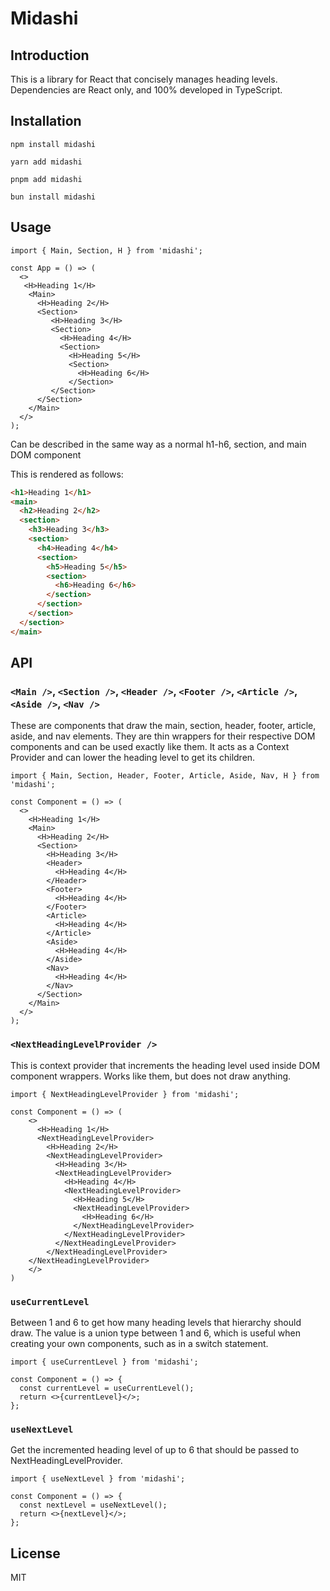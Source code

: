 # Midashi

## Introduction

This is a library for React that concisely manages heading levels.
Dependencies are React only, and 100% developed in TypeScript.

## Installation

```bash:npm
npm install midashi
```

```bash:yarn
yarn add midashi
```

```bash:pnpm
pnpm add midashi
```

```bash:bun
bun install midashi
```

## Usage

```tsx:App.tsx
import { Main, Section, H } from 'midashi';

const App = () => (
  <>
   <H>Heading 1</H>
    <Main>
      <H>Heading 2</H>
      <Section>
         <H>Heading 3</H>
         <Section>
           <H>Heading 4</H>
           <Section>
             <H>Heading 5</H>
             <Section>
               <H>Heading 6</H>
             </Section>
         </Section>
      </Section>
    </Main>
  </>
);
```

Can be described in the same way as a normal h1-h6, section, and main DOM component

This is rendered as follows:

```html
<h1>Heading 1</h1>
<main>
  <h2>Heading 2</h2>
  <section>
    <h3>Heading 3</h3>
    <section>
      <h4>Heading 4</h4>
      <section>
        <h5>Heading 5</h5>
        <section>
          <h6>Heading 6</h6>
        </section>
      </section>
    </section>
  </section>
</main>
```

## API

### `<Main />`, `<Section />`, `<Header />`, `<Footer />`, `<Article />`, `<Aside />`, `<Nav />`

These are components that draw the main, section, header, footer, article, aside, and nav elements.
They are thin wrappers for their respective DOM components and can be used exactly like them.
It acts as a Context Provider and can lower the heading level to get its children.

```tsx
import { Main, Section, Header, Footer, Article, Aside, Nav, H } from 'midashi';

const Component = () => (
  <>
    <H>Heading 1</H>
    <Main>
      <H>Heading 2</H>
      <Section>
        <H>Heading 3</H>
        <Header>
          <H>Heading 4</H>
        </Header>
        <Footer>
          <H>Heading 4</H>
        </Footer>
        <Article>
          <H>Heading 4</H>
        </Article>
        <Aside>
          <H>Heading 4</H>
        </Aside>
        <Nav>
          <H>Heading 4</H>
        </Nav>
      </Section>
    </Main>
  </>
);
```

### `<NextHeadingLevelProvider />`

This is context provider that increments the heading level used inside DOM component wrappers.
Works like them, but does not draw anything.

```tsx
import { NextHeadingLevelProvider } from 'midashi';

const Component = () => (
    <>
      <H>Heading 1</H>
      <NextHeadingLevelProvider>
        <H>Heading 2</H>
        <NextHeadingLevelProvider>
          <H>Heading 3</H>
          <NextHeadingLevelProvider>
            <H>Heading 4</H>
            <NextHeadingLevelProvider>
              <H>Heading 5</H>
              <NextHeadingLevelProvider>
                <H>Heading 6</H>
              </NextHeadingLevelProvider>
            </NextHeadingLevelProvider>
          </NextHeadingLevelProvider>
        </NextHeadingLevelProvider>
    </NextHeadingLevelProvider>
    </>
)
```

### `useCurrentLevel`

Between 1 and 6 to get how many heading levels that hierarchy should draw.
The value is a union type between 1 and 6, which is useful when creating your own components, such as in a switch statement.

```tsx
import { useCurrentLevel } from 'midashi';

const Component = () => {
  const currentLevel = useCurrentLevel();
  return <>{currentLevel}</>;
};
```

### `useNextLevel`

Get the incremented heading level of up to 6 that should be passed to NextHeadingLevelProvider.

```tsx
import { useNextLevel } from 'midashi';

const Component = () => {
  const nextLevel = useNextLevel();
  return <>{nextLevel}</>;
};
```

## License

MIT
